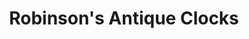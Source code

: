 ---
title: "Robinson's Antique Clocks"
url: /carrollton/robinsons-antique-clocks/
shop: antiques
---
